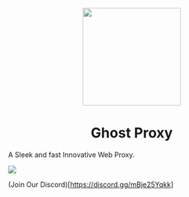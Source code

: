 <p align="center"><img src="https://github.com/Nobodycares-lo/Ghost-Proxy/blob/main/public/Ghost.png" height="200"></p>

<h1 align="center">Ghost Proxy</h1>

A Sleek and fast Innovative Web Proxy.

<img src="https://github.com/Nobodycares-lo/Ghost-Proxy/blob/main/screen.png"></p>

(Join Our Discord)[https://discord.gg/mBje25Yqkk]





